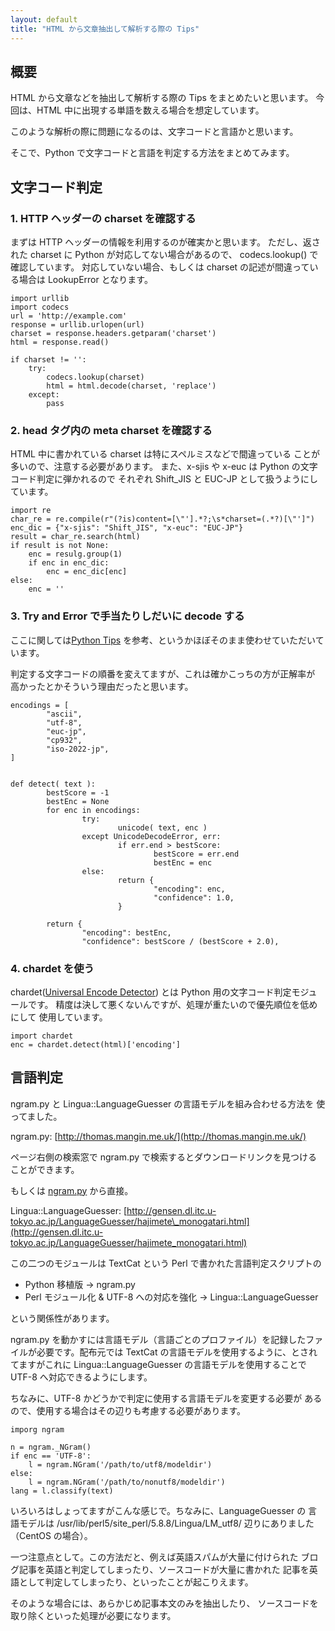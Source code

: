 ```yaml
---
layout: default
title: "HTML から文章抽出して解析する際の Tips"
---
```

## 概要

HTML から文章などを抽出して解析する際の Tips をまとめたいと思います。
今回は、HTML 中に出現する単語を数える場合を想定しています。

このような解析の際に問題になるのは、文字コードと言語かと思います。

そこで、Python で文字コードと言語を判定する方法をまとめてみます。

## 文字コード判定

### 1. HTTP ヘッダーの charset を確認する

まずは HTTP ヘッダーの情報を利用するのが確実かと思います。
ただし、返された charset に Python が対応してない場合があるので、
codecs.lookup() で確認しています。
対応していない場合、もしくは charset の記述が間違っている場合は
LookupError となります。

    import urllib
    import codecs
    url = 'http://example.com'
    response = urllib.urlopen(url)
    charset = response.headers.getparam('charset')
    html = response.read()
   
    if charset != '':
        try:
            codecs.lookup(charset)
            html = html.decode(charset, 'replace')
        except:
            pass

### 2. head タグ内の meta charset を確認する

HTML 中に書かれている charset は特にスペルミスなどで間違っている
ことが多いので、注意する必要があります。
また、x-sjis や x-euc は Python の文字コード判定に弾かれるので
それぞれ Shift\_JIS と EUC-JP として扱うようにしています。

    import re
    char_re = re.compile(r"(?is)content=[\"'].*?;\s*charset=(.*?)[\"']")
    enc_dic = {"x-sjis": "Shift_JIS", "x-euc": "EUC-JP"}
    result = char_re.search(html)
    if result is not None:
        enc = resulg.group(1)
        if enc in enc_dic:
            enc = enc_dic[enc]
    else:
        enc = ''

### 3. Try and Error で手当たりしだいに decode する

ここに関しては[Python Tips](http://mimosa-pudica.net/python-tips.html)
を参考、というかほぼそのまま使わせていただいています。

判定する文字コードの順番を変えてますが、これは確かこっちの方が正解率が
高かったとかそういう理由だったと思います。

    encodings = [
            "ascii",
            "utf-8",
            "euc-jp",
            "cp932",
            "iso-2022-jp",
    ]


    def detect( text ):
            bestScore = -1
            bestEnc = None
            for enc in encodings:
                    try:
                            unicode( text, enc )
                    except UnicodeDecodeError, err:
                            if err.end > bestScore:
                                    bestScore = err.end
                                    bestEnc = enc
                    else:
                            return {
                                    "encoding": enc,
                                    "confidence": 1.0,
                            }

            return {
                    "encoding": bestEnc,
                    "confidence": bestScore / (bestScore + 2.0),

### 4. chardet を使う

chardet([Universal Encode Detector](http://chardet.feedparser.org/)) とは Python 用の文字コード判定モジュールです。
精度は決して悪くないんですが、処理が重たいので優先順位を低めにして
使用しています。

    import chardet
    enc = chardet.detect(html)['encoding']

## 言語判定

ngram.py と Lingua::LanguageGuesser の言語モデルを組み合わせる方法を
使ってました。

ngram.py: [http://thomas.mangin.me.uk/](http://thomas.mangin.me.uk/)

ページ右側の検索窓で ngram.py で検索するとダウンロードリンクを見つけることができます。

もしくは [ngram.py](http://thomas.mangin.me.uk/data/source/ngram.py) から直接。

Lingua::LanguageGuesser: [http://gensen.dl.itc.u-tokyo.ac.jp/LanguageGuesser/hajimete\_monogatari.html](http://gensen.dl.itc.u-tokyo.ac.jp/LanguageGuesser/hajimete_monogatari.html)

この二つのモジュールは TextCat という Perl で書かれた言語判定スクリプトの

- Python 移植版 → ngram.py
- Perl モジュール化 & UTF-8 への対応を強化 → Lingua::LanguageGuesser

という関係性があります。

ngram.py を動かすには言語モデル（言語ごとのプロファイル）を記録したファイルが必要です。配布元では TextCat の言語モデルを使用するように、とされてますがこれに Lingua::LanguageGuesser の言語モデルを使用することで UTF-8 へ対応できるようにします。

ちなみに、UTF-8 かどうかで判定に使用する言語モデルを変更する必要が
あるので、使用する場合はその辺りも考慮する必要があります。

    imporg ngram

    n = ngram._NGram()
    if enc == 'UTF-8':
        l = ngram.NGram('/path/to/utf8/modeldir')
    else:
        l = ngram.NGram('/path/to/nonutf8/modeldir')
    lang = l.classify(text)

いろいろはしょってますがこんな感じで。ちなみに、LanguageGuesser の
言語モデルは /usr/lib/perl5/site\_perl/5.8.8/Lingua/LM\_utf8/ 
辺りにありました（CentOS の場合）。

一つ注意点として。この方法だと、例えば英語スパムが大量に付けられた
ブログ記事を英語と判定してしまったり、ソースコードが大量に書かれた
記事を英語として判定してしまったり、といったことが起こりえます。

そのような場合には、あらかじめ記事本文のみを抽出したり、
ソースコードを取り除くといった処理が必要になります。
